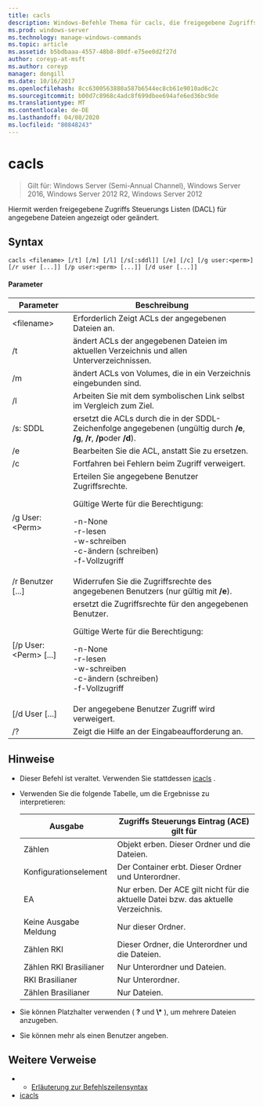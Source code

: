 ```yaml
---
title: cacls
description: Windows-Befehle Thema für cacls, die freigegebene Zugriffs Steuerungs Listen (DACL) für angegebene Dateien anzeigen oder ändern.
ms.prod: windows-server
ms.technology: manage-windows-commands
ms.topic: article
ms.assetid: b5bdbaaa-4557-48b8-80df-e75ee0d2f27d
author: coreyp-at-msft
ms.author: coreyp
manager: dongill
ms.date: 10/16/2017
ms.openlocfilehash: 8cc6300563880a587b6544ec8cb61e9010ad6c2c
ms.sourcegitcommit: b00d7c8968c4adc8f699dbee694afe6ed36bc9de
ms.translationtype: MT
ms.contentlocale: de-DE
ms.lasthandoff: 04/08/2020
ms.locfileid: "80848243"
---
```

# <a name="cacls"></a>cacls

>Gilt für: Windows Server (Semi-Annual Channel), Windows Server 2016, Windows Server 2012 R2, Windows Server 2012

Hiermit werden freigegebene Zugriffs Steuerungs Listen (DACL) für angegebene Dateien angezeigt oder geändert.  

## <a name="syntax"></a>Syntax  
```  
cacls <filename> [/t] [/m] [/l] [/s[:sddl]] [/e] [/c] [/g user:<perm>] [/r user [...]] [/p user:<perm> [...]] [/d user [...]]  
```  
#### <a name="parameters"></a>Parameter  

|        Parameter        |                                                                                            Beschreibung                                                                                             |
|-------------------------|----------------------------------------------------------------------------------------------------------------------------------------------------------------------------------------------------|
|      \<filename\>       |                                                                            Erforderlich Zeigt ACLs der angegebenen Dateien an.                                                                             |
|           /t            |                                                          ändert ACLs der angegebenen Dateien im aktuellen Verzeichnis und allen Unterverzeichnissen.                                                          |
|           /m            |                                                                          ändert ACLs von Volumes, die in ein Verzeichnis eingebunden sind.                                                                           |
|           /l            |                                                                        Arbeiten Sie mit dem symbolischen Link selbst im Vergleich zum Ziel.                                                                         |
|         /s: SDDL         |                                       ersetzt die ACLs durch die in der SDDL-Zeichenfolge angegebenen (ungültig durch **/e**, **/g**, **/r**, **/p**oder **/d**).                                        |
|           /e            |                                                                                 Bearbeiten Sie die ACL, anstatt Sie zu ersetzen.                                                                                  |
|           /c            |                                                                                 Fortfahren bei Fehlern beim Zugriff verweigert.                                                                                  |
|    /g User:\<Perm\>     |   Erteilen Sie angegebene Benutzer Zugriffsrechte.<p>Gültige Werte für die Berechtigung:<p>-n-None<br />-r-lesen<br />-w-schreiben<br />-c-ändern (schreiben)<br />-f-Vollzugriff   |
|      /r Benutzer [...]      |                                                                  Widerrufen Sie die Zugriffsrechte des angegebenen Benutzers (nur gültig mit **/e**).                                                                   |
| [/p User:\<Perm\> [...] | ersetzt die Zugriffsrechte für den angegebenen Benutzer.<p>Gültige Werte für die Berechtigung:<p>-n-None<br />-r-lesen<br />-w-schreiben<br />-c-ändern (schreiben)<br />-f-Vollzugriff |
|     [/d User [...]      |                                                                                    Der angegebene Benutzer Zugriff wird verweigert.                                                                                     |
|           /?            |                                                                                Zeigt die Hilfe an der Eingabeaufforderung an.                                                                                |

## <a name="remarks"></a>Hinweise  
- Dieser Befehl ist veraltet. Verwenden Sie stattdessen [icacls](icacls.md) .  
- Verwenden Sie die folgende Tabelle, um die Ergebnisse zu interpretieren:  


  |      Ausgabe       |                Zugriffs Steuerungs Eintrag (ACE) gilt für                |
  |-------------------|---------------------------------------------------------------------|
  |        Zählen         |               Objekt erben. Dieser Ordner und die Dateien.                |
  |        Konfigurationselement         |           Der Container erbt. Dieser Ordner und Unterordner.            |
  |        EA         | Nur erben. Der ACE gilt nicht für die aktuelle Datei bzw. das aktuelle Verzeichnis. |
  | Keine Ausgabe Meldung |                          Nur dieser Ordner.                          |
  |     Zählen RKI      |                 Dieser Ordner, die Unterordner und die Dateien.                 |
  |   Zählen RKI Brasilianer    |                     Nur Unterordner und Dateien.                      |
  |     RKI Brasilianer      |                          Nur Unterordner.                           |
  |     Zählen Brasilianer      |                             Nur Dateien.                             |


- Sie können Platzhalter verwenden ( **?** und **\\\*** ), um mehrere Dateien anzugeben.  
- Sie können mehr als einen Benutzer angeben.  

## <a name="additional-references"></a>Weitere Verweise  
-   - [Erläuterung zur Befehlszeilensyntax](command-line-syntax-key.md)   
-   [icacls](icacls.md)  
